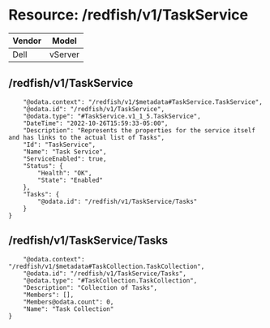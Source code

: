 # Resource: /redfish/v1/TaskService

Vendor | Model
--- | ---
Dell | vServer

## /redfish/v1/TaskService

```{
    "@odata.context": "/redfish/v1/$metadata#TaskService.TaskService",
    "@odata.id": "/redfish/v1/TaskService",
    "@odata.type": "#TaskService.v1_1_5.TaskService",
    "DateTime": "2022-10-26T15:59:33-05:00",
    "Description": "Represents the properties for the service itself and has links to the actual list of Tasks",
    "Id": "TaskService",
    "Name": "Task Service",
    "ServiceEnabled": true,
    "Status": {
        "Health": "OK",
        "State": "Enabled"
    },
    "Tasks": {
        "@odata.id": "/redfish/v1/TaskService/Tasks"
    }
}
```

## /redfish/v1/TaskService/Tasks

```{
    "@odata.context": "/redfish/v1/$metadata#TaskCollection.TaskCollection",
    "@odata.id": "/redfish/v1/TaskService/Tasks",
    "@odata.type": "#TaskCollection.TaskCollection",
    "Description": "Collection of Tasks",
    "Members": [],
    "Members@odata.count": 0,
    "Name": "Task Collection"
}
```

